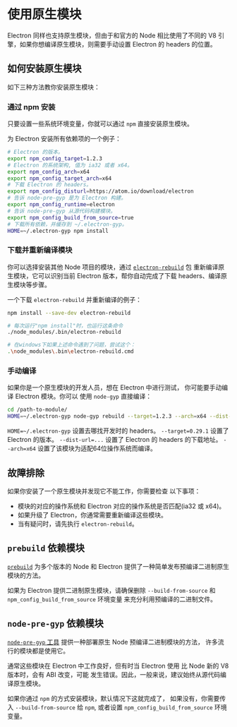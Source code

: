 # 使用原生模块

Electron 同样也支持原生模块，但由于和官方的 Node 相比使用了不同的 V8 引擎，如果你想编译原生模块，则需要手动设置 Electron 的 headers 的位置。

## 如何安装原生模块

如下三种方法教你安装原生模块：

### 通过 npm 安装

只要设置一些系统环境变量，你就可以通过 `npm` 直接安装原生模块。

为 Electron 安装所有依赖项的一个例子：

```bash
# Electron 的版本。
export npm_config_target=1.2.3
# Electron 的系统架构, 值为 ia32 或者 x64。
export npm_config_arch=x64
export npm_config_target_arch=x64
# 下载 Electron 的 headers。
export npm_config_disturl=https://atom.io/download/electron
# 告诉 node-pre-gyp 是为 Electron 构建。
export npm_config_runtime=electron
# 告诉 node-pre-gyp 从源代码构建模块。
export npm_config_build_from_source=true
# 下载所有依赖，并缓存到 ~/.electron-gyp。
HOME=~/.electron-gyp npm install
```
### 下载并重新编译模块

你可以选择安装其他 Node 项目的模块，通过 [`electron-rebuild`][electron-rebuild] 包
重新编译原生模块，它可以识别当前 Electron 版本，帮你自动完成了下载 headers、编译原生模块等步骤。

一个下载 `electron-rebuild` 并重新编译的例子：

```bash
npm install --save-dev electron-rebuild

# 每次运行"npm install"时，也运行这条命令
./node_modules/.bin/electron-rebuild

# 在windows下如果上述命令遇到了问题，尝试这个：
.\node_modules\.bin\electron-rebuild.cmd
```

### 手动编译

如果你是一个原生模块的开发人员，想在 Electron 中进行测试，
你可能要手动编译 Electron 模块。你可以
使用 `node-gyp` 直接编译：

```bash
cd /path-to-module/
HOME=~/.electron-gyp node-gyp rebuild --target=1.2.3 --arch=x64 --dist-url=https://atom.io/download/electron
```
`HOME=~/.electron-gyp` 设置去哪找开发时的 headers。
`--target=0.29.1` 设置了 Electron 的版本。
`--dist-url=...` 设置了 Electron 的 headers 的下载地址。
`--arch=x64` 设置了该模块为适配64位操作系统而编译。

## 故障排除

如果你安装了一个原生模块并发现它不能工作，你需要检查
以下事项：

* 模块的对应的操作系统和 Electron 对应的操作系统是否匹配(ia32 或 x64)。
* 如果升级了 Electron，你通常需要重新编译这些模块。
* 当有疑问时，请先执行 `electron-rebuild`。

## `prebuild` 依赖模块

[`prebuild`](https://github.com/mafintosh/prebuild) 为多个版本的 Node 和 Electron 提供了一种简单发布预编译二进制原生模块的方法。

如果为 Electron 提供二进制原生模块，请确保删除
`--build-from-source` 和 `npm_config_build_from_source` 环境变量
来充分利用预编译的二进制文件。

## `node-pre-gyp` 依赖模块

[`node-pre-gyp` 工具][node-pre-gyp] 提供一种部署原生 Node 预编译二进制模块的方法，
许多流行的模块都是使用它。

通常这些模块在 Electron 中工作良好，但有时当 Electron 使用
比 Node 新的 V8 版本时，会有 ABI 改变，可能
发生错误。因此，一般来说，建议始终从源代码编译原生模块。

如果你通过 `npm` 的方式安装模块，默认情况下这就完成了，
如果没有，你需要传入 `--build-from-source` 给 `npm`, 或者设置
`npm_config_build_from_source` 环境变量。

[electron-rebuild]: https://github.com/paulcbetts/electron-rebuild
[node-pre-gyp]: https://github.com/mapbox/node-pre-gyp
